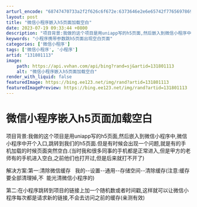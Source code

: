 ```yaml
---
arturl_encode: "68747470733a2f2f626c6f672e:6373646e2e6e65742f77656978696e5f35313330353431342f:61727469636c652f64657461696c732f313331383031313133"
layout: post
title: "微信小程序嵌入h5页面加载空白"
date: 2023-07-19 09:33:44 +0800
description: "项目背景:我做的这个项目是用uniapp写的h5页面,然后嵌入到微信小程序中"
keywords: "小程序携带参数跳h5页面出现空白页面"
categories: ['微信小程序']
tags: ['微信小程序', '小程序']
artid: "131801113"
image:
    path: https://api.vvhan.com/api/bing?rand=sj&artid=131801113
    alt: "微信小程序嵌入h5页面加载空白"
render_with_liquid: false
featuredImage: https://bing.ee123.net/img/rand?artid=131801113
featuredImagePreview: https://bing.ee123.net/img/rand?artid=131801113
---
```


# 微信小程序嵌入h5页面加载空白

项目背景:我做的这个项目是用uniapp写的h5页面,然后嵌入到微信小程序中,微信小程序中开个入口,跳转到我们的h5页面.但是有时候会出现一个问题,就是有的手机加载的时候页面突然空白.(当时我和很多同事的手机都是正常进入,但是甲方的老师有的手机进入空白,之前他们也打开过,但是后来就打不开了)

解决方案:第一:清除微信缓存   我的--设置--通用--存储空间--清除缓存(注意:缓存要全部清理掉,不  能光清微信小程序的)

第二:在小程序跳转到项目的链接上加一个随机数或者时间戳,这样就可以让微信小程序每次都是请求新的链接,不会去访问之前的缓存(亲测有效)